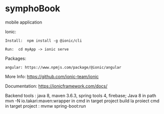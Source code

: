 # symphoBook
mobile application

Ionic: 

  	Install:  npm install -g @ionic/cli
	
  	Run:  cd myApp -> ionic serve
				
Packages: 

	angular: https://www.npmjs.com/package/@ionic/angular

More Info: 
  https://github.com/ionic-team/ionic
  
Documentation:
  https://ionicframework.com/docs/


Backend 
tools : java 8, maven 3.6.3, spring tools 4, firebase;
Java 8 in path
mvn -N io.takari:maven:wrapper in cmd in target project
build la proiect
cmd in target project : mvnw spring-boot:run
